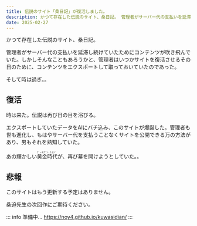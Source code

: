 ```yaml
---
title: 伝説のサイト「桑日記」が復活しました。
description: かつて存在した伝説のサイト、桑日記。 管理者がサーバー代の支払いを延滞し続けていたためにコンテンツが吹き飛んでいた。しかしそんなこともあろうかと、管理者はいつかサイトを復活させるその日のために、コンテンツをエクスポートして取っておいていたのであった。
date: 2025-02-27
---
```


かつて存在した伝説のサイト、桑日記。

管理者がサーバー代の支払いを延滞し続けていたためにコンテンツが吹き飛んでいた。しかしそんなこともあろうかと、管理者はいつかサイトを復活させるその日のために、コンテンツをエクスポートして取っておいていたのであった。

そして時は過ぎ。。

## 復活
時は来た。伝説は再び日の目を浴びる。

エクスポートしていたデータをAIにバチ込み、このサイトが爆誕した。管理者も世も進化し、もはやサーバー代を支払うことなくサイトを公開できる万の方法があり、男もそれを熟知していた。

あの輝かしい<ruby>黄金時代<rp>（</rp><rt>ｺﾞｰﾙﾃﾞﾝ･ｴｲｼﾞ</rt><rp>）</rp></ruby>が、再び幕を開けようとしていた。。

## 悲報
このサイトはもう更新する予定はありません。

桑迫先生の次回作にご期待ください。

::: info
準備中... https://noy4.github.io/kuwasidian/
:::
